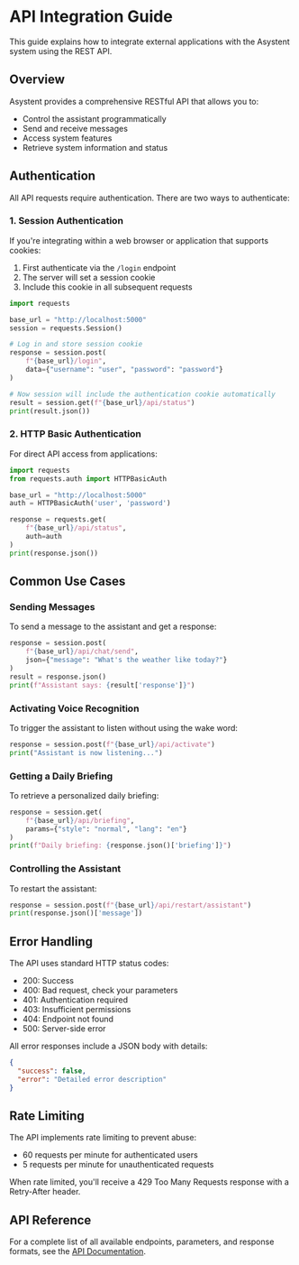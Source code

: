 # API Integration Guide

This guide explains how to integrate external applications with the Asystent system using the REST API.

## Overview

Asystent provides a comprehensive RESTful API that allows you to:
- Control the assistant programmatically
- Send and receive messages
- Access system features
- Retrieve system information and status

## Authentication

All API requests require authentication. There are two ways to authenticate:

### 1. Session Authentication

If you're integrating within a web browser or application that supports cookies:

1. First authenticate via the `/login` endpoint
2. The server will set a session cookie
3. Include this cookie in all subsequent requests

```python
import requests

base_url = "http://localhost:5000"
session = requests.Session()

# Log in and store session cookie
response = session.post(
    f"{base_url}/login",
    data={"username": "user", "password": "password"}
)

# Now session will include the authentication cookie automatically
result = session.get(f"{base_url}/api/status")
print(result.json())
```

### 2. HTTP Basic Authentication

For direct API access from applications:

```python
import requests
from requests.auth import HTTPBasicAuth

base_url = "http://localhost:5000"
auth = HTTPBasicAuth('user', 'password')

response = requests.get(
    f"{base_url}/api/status", 
    auth=auth
)
print(response.json())
```

## Common Use Cases

### Sending Messages

To send a message to the assistant and get a response:

```python
response = session.post(
    f"{base_url}/api/chat/send",
    json={"message": "What's the weather like today?"}
)
result = response.json()
print(f"Assistant says: {result['response']}")
```

### Activating Voice Recognition

To trigger the assistant to listen without using the wake word:

```python
response = session.post(f"{base_url}/api/activate")
print("Assistant is now listening...")
```

### Getting a Daily Briefing

To retrieve a personalized daily briefing:

```python
response = session.get(
    f"{base_url}/api/briefing",
    params={"style": "normal", "lang": "en"}
)
print(f"Daily briefing: {response.json()['briefing']}")
```

### Controlling the Assistant

To restart the assistant:

```python
response = session.post(f"{base_url}/api/restart/assistant")
print(response.json()['message'])
```

## Error Handling

The API uses standard HTTP status codes:
- 200: Success
- 400: Bad request, check your parameters
- 401: Authentication required
- 403: Insufficient permissions
- 404: Endpoint not found
- 500: Server-side error

All error responses include a JSON body with details:

```json
{
  "success": false,
  "error": "Detailed error description"
}
```

## Rate Limiting

The API implements rate limiting to prevent abuse:
- 60 requests per minute for authenticated users
- 5 requests per minute for unauthenticated requests

When rate limited, you'll receive a 429 Too Many Requests response with a Retry-After header.

## API Reference

For a complete list of all available endpoints, parameters, and response formats, see the [API Documentation](../api/README.md).
